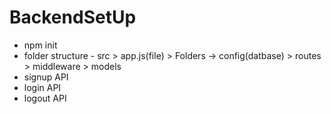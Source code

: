 # BackendSetUp

- npm init
- folder structure - src > app.js(file) > Folders -> config(datbase) > routes > middleware > models
- signup API
- login API
- logout API
